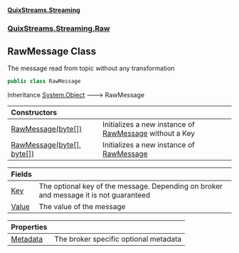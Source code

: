 #### [QuixStreams.Streaming](index.md 'index')
### [QuixStreams.Streaming.Raw](QuixStreams.Streaming.Raw.md 'QuixStreams.Streaming.Raw')

## RawMessage Class

The message read from topic without any transformation

```csharp
public class RawMessage
```

Inheritance [System.Object](https://docs.microsoft.com/en-us/dotnet/api/System.Object 'System.Object') &#129106; RawMessage

| Constructors | |
| :--- | :--- |
| [RawMessage(byte[])](RawMessage.RawMessage(byte[]).md 'QuixStreams.Streaming.Raw.RawMessage.RawMessage(byte[])') | Initializes a new instance of [RawMessage](RawMessage.md 'QuixStreams.Streaming.Raw.RawMessage') without a Key |
| [RawMessage(byte[], byte[])](RawMessage.RawMessage(byte[],byte[]).md 'QuixStreams.Streaming.Raw.RawMessage.RawMessage(byte[], byte[])') | Initializes a new instance of [RawMessage](RawMessage.md 'QuixStreams.Streaming.Raw.RawMessage') |

| Fields | |
| :--- | :--- |
| [Key](RawMessage.Key.md 'QuixStreams.Streaming.Raw.RawMessage.Key') | The optional key of the message. Depending on broker and message it is not guaranteed |
| [Value](RawMessage.Value.md 'QuixStreams.Streaming.Raw.RawMessage.Value') | The value of the message |

| Properties | |
| :--- | :--- |
| [Metadata](RawMessage.Metadata.md 'QuixStreams.Streaming.Raw.RawMessage.Metadata') | The broker specific optional metadata |
